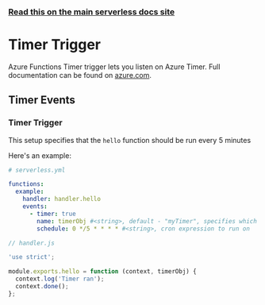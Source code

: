 <!--
title: Serverless Framework - Azure Functions Events - Timer
menuText: Timer
menuOrder: 2
description: Setting up Timer Events with Azure Functions via the Serverless Framework
layout: Doc
-->

<!-- DOCS-SITE-LINK:START automatically generated  -->

### [Read this on the main serverless docs site](https://www.serverless.com/framework/docs/providers/azure/events/timer)

<!-- DOCS-SITE-LINK:END -->

# Timer Trigger

Azure Functions Timer trigger lets you listen on Azure Timer. Full documentation
can be found on
[azure.com](https://docs.microsoft.com/en-us/azure/azure-functions/functions-bindings-timer).

## Timer Events

### Timer Trigger

This setup specifies that the `hello` function should be run every 5 minutes

Here's an example:

```yml
# serverless.yml

functions:
  example:
    handler: handler.hello
    events:
      - timer: true
        name: timerObj #<string>, default - "myTimer", specifies which name is available on `context.bindings`
        schedule: 0 */5 * * * * #<string>, cron expression to run on
```

```javascript
// handler.js

'use strict';

module.exports.hello = function (context, timerObj) {
  context.log('Timer ran');
  context.done();
};
```
